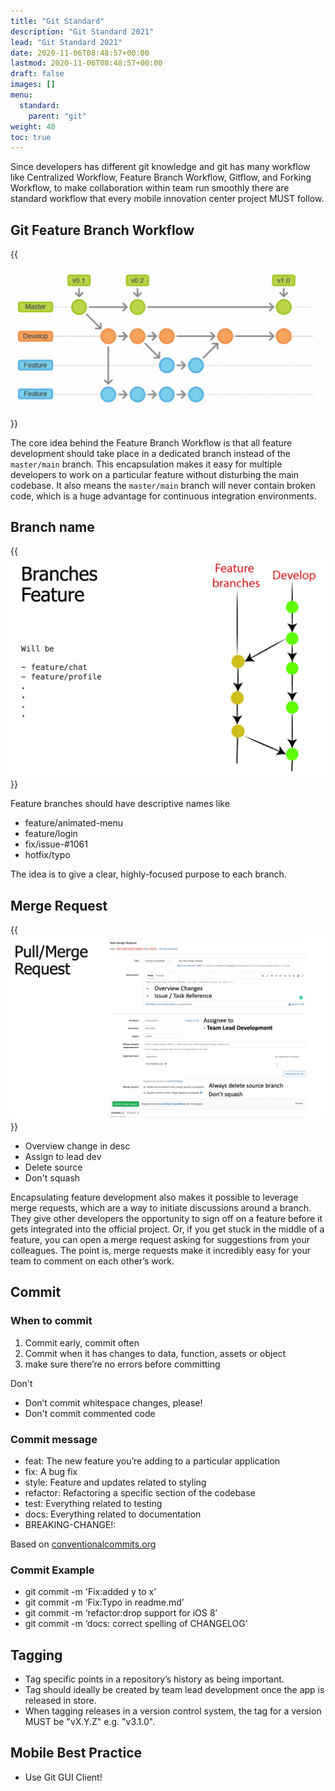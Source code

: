 ```yaml
---
title: "Git Standard"
description: "Git Standard 2021"
lead: "Git Standard 2021"
date: 2020-11-06T08:48:57+00:00
lastmod: 2020-11-06T08:48:57+00:00
draft: false
images: []
menu:
  standard:
    parent: "git"
weight: 40
toc: true
---
```


Since developers has different git knowledge and git has many workflow like Centralized Workflow, Feature Branch Workflow, Gitflow, and Forking Workflow, to make collaboration within team run smoothly there are standard workflow that every mobile innovation center project MUST follow.

## Git Feature Branch Workflow

{{<img src="workflow.jpeg" alt="Workflow"  class="border-0" >}}

The core idea behind the Feature Branch Workflow is that all feature development should take place in a dedicated branch instead of the  `master/main`  branch. This encapsulation makes it easy for multiple developers to work on a particular feature without disturbing the main codebase. It also means the  `master/main`  branch will never contain broken code, which is a huge advantage for continuous integration environments.

## Branch name

{{<img src="branch.jpg" alt="Workflow"  class="border-0" >}}

Feature branches should have descriptive names like

- feature/animated-menu
- feature/login
- fix/issue-#1061
- hotfix/typo

The idea is to give a clear, highly-focused purpose to each branch.

## Merge Request

{{<img src="mr.jpg" alt="Workflow"  class="border-0" >}}

- Overview change in desc
- Assign to lead dev
- Delete source
- Don't squash

Encapsulating feature development also makes it possible to leverage merge requests, which are a way to initiate discussions around a branch. They give other developers the opportunity to sign off on a feature before it gets integrated into the official project. Or, if you get stuck in the middle of a feature, you can open a merge request asking for suggestions from your colleagues. The point is, merge requests make it incredibly easy for your team to comment on each other’s work.

## Commit

### When to commit

1. Commit early, commit often
2. Commit when it has changes to data, function, assets or object
3. make sure there’re no errors before committing

Don't

- Don’t commit whitespace changes, please!
- Don't commit commented code

### Commit message

- feat: The new feature you’re adding to a particular application
- fix: A bug fix  
- style: Feature and updates related to styling  
- refactor: Refactoring a specific section of the codebase
- test: Everything related to testing  
- docs: Everything related to documentation
- BREAKING-CHANGE!:

Based on [conventionalcommits.org](https://www.conventionalcommits.org/en/v1.0.0/)

### Commit Example

- git commit -m 'Fix:added y to x’  
- git commit -m ‘Fix:Typo in readme.md’  
- git commit -m ‘refactor:drop support for iOS 8’  
- git commit -m ‘docs: correct spelling of CHANGELOG’

## Tagging

- Tag specific points in a repository’s history as being important.  
- Tag should ideally be created by team lead development once the app is released in store.
- When tagging releases in a version control system, the tag for a version MUST be "vX.Y.Z" e.g. "v3.1.0".

## Mobile Best Practice

- Use Git GUI Client!
